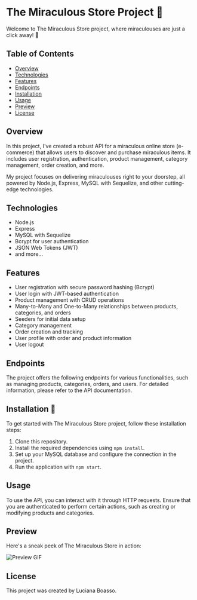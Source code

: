 # The Miraculous Store Project 🐞

Welcome to The Miraculous Store project, where miraculouses are just a click away! 🌟

## Table of Contents
- [Overview](#overview)
- [Technologies](#technologies)
- [Features](#features)
- [Endpoints](#endpoints)
- [Installation](#installation)
- [Usage](#usage)
- [Preview](#preview)
- [License](#license)

## Overview
In this project, I've created a robust API for a miraculous online store (e-commerce) that allows users to discover and purchase miraculous items. It includes user registration, authentication, product management, category management, order creation, and more.

My project focuses on delivering miraculouses right to your doorstep, all powered by Node.js, Express, MySQL with Sequelize, and other cutting-edge technologies.

## Technologies
- Node.js
- Express
- MySQL with Sequelize
- Bcrypt for user authentication
- JSON Web Tokens (JWT)
- and more...

## Features
- User registration with secure password hashing (Bcrypt)
- User login with JWT-based authentication
- Product management with CRUD operations
- Many-to-Many and One-to-Many relationships between products, categories, and orders
- Seeders for initial data setup
- Category management
- Order creation and tracking
- User profile with order and product information
- User logout

## Endpoints
The project offers the following endpoints for various functionalities, such as managing products, categories, orders, and users. For detailed information, please refer to the API documentation.

## Installation 🔧
To get started with The Miraculous Store project, follow these installation steps:
1. Clone this repository.
2. Install the required dependencies using `npm install`.
3. Set up your MySQL database and configure the connection in the project.
4. Run the application with `npm start`.

## Usage
To use the API, you can interact with it through HTTP requests. Ensure that you are authenticated to perform certain actions, such as creating or modifying products and categories.

## Preview
Here's a sneak peek of The Miraculous Store in action:

![Preview GIF](your-preview-gif-url-here)

## License
This project was created by Luciana Boasso. 
